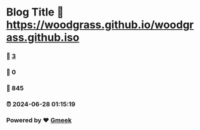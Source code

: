 # Blog Title :link: https://woodgrass.github.io/woodgrass.github.iso 
### :page_facing_up: [3](https://woodgrass.github.io/woodgrass.github.iso/tag.html) 
### :speech_balloon: 0 
### :hibiscus: 845 
### :alarm_clock: 2024-06-28 01:15:19 
### Powered by :heart: [Gmeek](https://github.com/Meekdai/Gmeek)
